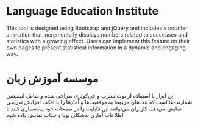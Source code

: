 # 	Language Education Institute


This tool is designed using Bootstrap and jQuery and includes a counter animation that incrementally displays numbers related to successes and statistics with a growing effect. Users can implement this feature on their own pages to present statistical information in a dynamic and engaging way.

# 	موسسه آموزش زبان

این ابزار با استفاده از بوت‌استرپ و جی‌کوئری طراحی شده و شامل انیمیشن شمارنده‌ها است که عددهای مربوط به موفقیت‌ها و آمارها را با افکت افزایش تدریجی نمایش می‌دهد. کاربران می‌توانند این قابلیت را در صفحات خود پیاده‌سازی کنند تا اطلاعات آماری به‌شکلی پویا و جذاب نمایش داده شود
